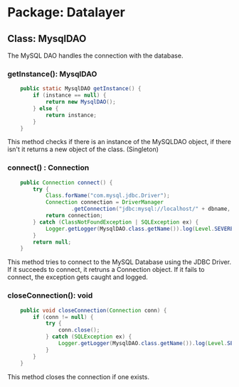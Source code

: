 # Package: Datalayer

## Class: MysqlDAO
The MySQL DAO handles the connection with the database.

### getInstance(): MysqlDAO

```java
    public static MysqlDAO getInstance() {
        if (instance == null) {
            return new MysqlDAO();
        } else {
            return instance;
        }
    }
```

This method checks if there is an instance of the MySQLDAO object, if there isn't it returns a new object of the class. (Singleton)

### connect() : Connection

```java
    public Connection connect() {
        try {
            Class.forName("com.mysql.jdbc.Driver");
            Connection connection = DriverManager
                    .getConnection("jdbc:mysql://localhost/" + dbname, user, pass);
            return connection;
        } catch (ClassNotFoundException | SQLException ex) {
            Logger.getLogger(MysqlDAO.class.getName()).log(Level.SEVERE, null, ex);
        }
        return null;
    }
```

This method tries to connect to the MySQL Database using the JDBC Driver. If it succeeds to connect, it retruns a Connection object.
If it fails to connect, the exception gets caught and logged.

### closeConnection(): void

```java
    public void closeConnection(Connection conn) {
        if (conn != null) {
            try {
                conn.close();
            } catch (SQLException ex) {
                Logger.getLogger(MysqlDAO.class.getName()).log(Level.SEVERE, null, ex);
            }
        }
    }
```

This method closes the connection if one exists.